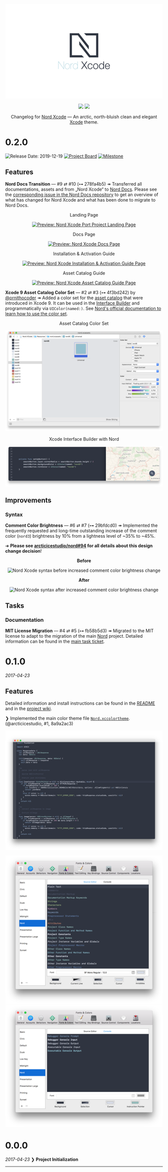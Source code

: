 <p align="center"><a href="https://www.nordtheme.com/ports/xcode" target="_blank"><img src="https://raw.githubusercontent.com/arcticicestudio/nord-docs/develop/assets/images/ports/xcode/repository-hero.svg?sanitize=true"/></a></p>

<p align="center"><a href="https://github.com/arcticicestudio/nord-xcode/releases/latest"><img src="https://img.shields.io/github/release/arcticicestudio/nord-xcode.svg?style=flat-square&label=Release&logo=github&logoColor=eceff4&colorA=4c566a&colorB=88c0d0"/></a> <a href="https://www.nordtheme.com/docs/ports/xcode"><img src="https://img.shields.io/github/release/arcticicestudio/nord-xcode.svg?style=flat-square&label=Docs&colorA=4c566a&colorB=88c0d0&logo=data%3Aimage%2Fsvg%2Bxml%3Bbase64%2CPHN2ZyB4bWxucz0iaHR0cDovL3d3dy53My5vcmcvMjAwMC9zdmciIHdpZHRoPSIxNiIgaGVpZ2h0PSIxNiI%2BCiAgICA8cGF0aCBmaWxsPSIjZDhkZWU5IiBkPSJNMTMuNzQ2IDIuODEzYS42Ny42NyAwIDAgMC0uNTU5LS4xMzNMOCAzLjg0OGwtNS4xODgtMS4xOGEuNjY5LjY2OSAwIDAgMC0uNTcuMTMzLjY3Ny42NzcgMCAwIDAtLjI0Mi41MzF2OC4xMzNjLS4wMDguMzIuMjEuNTk4LjUyLjY2OGw1LjMzMiAxLjE5OWguMjk2bDUuMzMyLTEuMmEuNjY4LjY2OCAwIDAgMCAuNTItLjY2N1YzLjMzMmEuNjU5LjY1OSAwIDAgMC0uMjU0LS41MnpNMy4zMzIgNC4xNjhsNCAuODk4djYuNzY2bC00LS44OTh6bTkuMzM2IDYuNzY2bC00IC44OThWNS4wNjZsNC0uODk4em0wIDAiLz4KPC9zdmc%2BCg%3D%3D"/></a></p>

<p align="center">Changelog for <a href="https://www.nordtheme.com/ports/xcode" target="_blank">Nord Xcode</a> — An arctic, north-bluish clean and elegant <a href="https://developer.apple.com/xcode" target="_blank">Xcode</a> theme.</p>

<!--lint disable no-duplicate-headings-->

# 0.2.0

![Release Date: 2019-12-19](https://img.shields.io/static/v1.svg?style=flat-square&label=Release%20Date&message=2019-12-19&colorA=4c566a&colorB=88c0d0) [![Project Board](https://img.shields.io/static/v1.svg?style=flat-square&label=Project%20Board&message=0.2.0&logo=github&logoColor=eceff4&colorA=4c566a&colorB=88c0d0)](https://github.com/arcticicestudio/nord-xcode/projects/3) [![Milestone](https://img.shields.io/static/v1.svg?style=flat-square&label=Milestone&message=0.2.0&logo=github&logoColor=eceff4&colorA=4c566a&colorB=88c0d0)](https://github.com/arcticicestudio/nord-xcode/milestone/2)

## Features

**Nord Docs Transition** — #9 ⇄ #10 (⊶ 278fa4b5)
↠ Transferred all documentations, assets and from „Nord Xcode“ to [Nord Docs][nord].
Please see the [corresponding issue in the Nord Docs repository][gh-nord-docs#182] to get an overview of what has changed for Nord Xcode and what has been done to migrate to Nord Docs.

<p align="center">Landing Page</p>
<p align="center"><a href="https://www.nordtheme.com/ports/xcode" target="_blank"><img src="https://user-images.githubusercontent.com/7836623/71106477-bc4f3880-21bf-11ea-987b-bd5183c1aa4b.png" alt="Preview: Nord Xcode Port Project Landing Page"/></a></p>

<p align="center">Docs Page</p>
<p align="center"><a href="https://www.nordtheme.com/docs/ports/xcode" target="_blank"><img src="https://user-images.githubusercontent.com/7836623/71106475-bc4f3880-21bf-11ea-9a9f-4c0a0472a604.png" alt="Preview: Nord Xcode Docs Page"/></a></p>

<p align="center">Installation & Activation Guide</p>
<p align="center"><a href="https://www.nordtheme.com/docs/ports/xcode/installation" target="_blank"><img src="https://user-images.githubusercontent.com/7836623/71106476-bc4f3880-21bf-11ea-8812-079bb6425777.png" alt="Preview: Nord Xcode Installation & Activation Guide Page"/></a></p>

<p align="center">Asset Catalog Guide</p>
<p align="center"><a href="https://www.nordtheme.com/docs/ports/xcode/asset_catalog" target="_blank"><img src="https://user-images.githubusercontent.com/7836623/71106473-bc4f3880-21bf-11ea-9cec-d182d526a068.png" alt="Preview: Nord Xcode Asset Catalog Guide Page"/></a></p>

**Xcode 9 Asset Catalog Color Set** — #2 ⇄ #3 (⊶ 4f3bd242) by [@ornithocoder][gh-user-ornithocoder]
↠ Added a color set for the [asset catalog][apple-dev-asset_catalog] that were introduced in Xcode 9. It can be used in the [Interface Builder][apple-dev-interface_builder] and programmatically via `UIColor(named:)`.
See [Nord's official documentation to learn how to use the color set][nord-docs-ports-xcode-asset_catalog].

<p align="center">Asset Catalog Color Set</p>
<p align="center"><a href="https://www.nordtheme.com/docs/ports/xcode/asset_catalog" target="_blank"><img src="https://raw.githubusercontent.com/arcticicestudio/nord-docs/develop/assets/images/ports/xcode/ui-asset_catalog.png" alt="Preview: Nord Xcode Asset Catalog Color Set"/></a></p>

<p align="center">Xcode Interface Builder with Nord</p>
<p align="center"><a href="https://www.nordtheme.com/docs/ports/xcode/asset_catalog" target="_blank"><img src="https://raw.githubusercontent.com/arcticicestudio/nord-docs/develop/assets/images/ports/xcode/ui-interface_builder.png" alt="Preview: Nord Xcode Interface Builder with Nord"/></a></p>

## Improvements

### Syntax

**Comment Color Brightness** — #6 ⇄ #7 (⊶ 29bfdcd0)
↠ Implemented the frequently requested and long-time outstanding increase of the comment color (`nord3`) brightness by 10% from a lightness level of ~35% to ~45%.

➜ **Please see [arcticicestudio/nord#94][gh-nord#94] for all details about this design change decision**!

<p align="center"><strong>Before</strong></p>
<p align="center"><img src="https://user-images.githubusercontent.com/7836623/57509506-b37eb600-7304-11e9-8384-6b294603854f.png" alt="Nord Xcode syntax before increased comment color brightness change"/></p>

<p align="center"><strong>After</strong></p>
<p align="center"><img src="https://user-images.githubusercontent.com/7836623/57509505-b37eb600-7304-11e9-90c4-97be51645bff.png" alt="Nord Xcode syntax after increased comment color brightness change"/></p>

## Tasks

### Documentation

**MIT License Migration** — #4 ⇄ #5 (⊶ fb58b5d3)
↠ Migrated to the MIT license to adapt to the migration of the main [Nord][gh-nord] project. Detailed information can be found in the [main task ticket][gh-nord#55].

# 0.1.0

_2017-04-23_

## Features

Detailed information and install instructions can be found in the [README](https://github.com/arcticicestudio/nord-xcode/blob/develop/README.md#installation) and in the [project wiki](https://github.com/arcticicestudio/nord-xcode/wiki).

❯ Implemented the main color theme file [`Nord.xccolortheme`](https://github.com/arcticicestudio/nord-xcode/blob/develop/src/Nord.xccolortheme). (@arcticicestudio, #1, 8a9a2ac3)

<p align="center"><img src="https://raw.githubusercontent.com/arcticicestudio/nord-xcode/develop/src/assets/scrot-preview.png"/></p>

<p align="center"><img src="https://raw.githubusercontent.com/arcticicestudio/nord-xcode/develop/src/assets/scrot-docs-preferences-editor.png"/><br><img src="https://raw.githubusercontent.com/arcticicestudio/nord-xcode/develop/src/assets/scrot-docs-preferences-console.png"/></p>

# 0.0.0

_2017-04-23_
❯ **Project Initialization**

---

<!--
+------------------+
+ Symbol Reference +
+------------------+
↠ (U+21A0): Start of a log section description
— (U+2014): Separator between a log section title and the metadata
⇄ (U+21C4): Separator between a issue ID and pull request ID in a log metadata
⊶ (U+22B6): Icon prefix for the short commit SHA checksum in a log metadata
-->

<!--lint disable final-definition-->

<!-- Base Links -->

[apple-dev-asset_catalog]: https://developer.apple.com/library/archive/documentation/Xcode/Reference/xcode_ref-Asset_Catalog_Format
[apple-dev-interface_builder]: https://developer.apple.com/xcode/interface-builder
[gh-nord]: https://github.com/arcticicestudio/nord
[nord-docs-ports-xcode-asset_catalog]: https://www.nordtheme.com/docs/ports/xcode/asset_catalog
[nord]: https://www.nordtheme.com

<!-- v0.22.0 -->

[gh-nord-docs#182]: https://github.com/arcticicestudio/nord-docs/issues/182
[gh-nord#55]: https://github.com/arcticicestudio/nord/issues/55
[gh-nord#94]: https://github.com/arcticicestudio/nord/issues/94
[gh-user-ornithocoder]: https://github.com/ornithocoder
